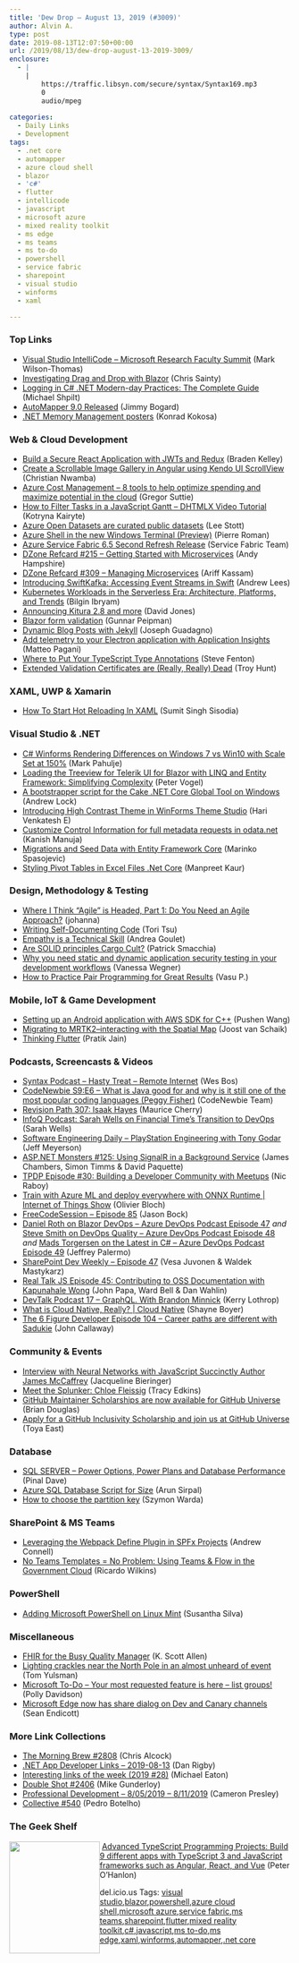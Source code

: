 ```yaml
---
title: 'Dew Drop – August 13, 2019 (#3009)'
author: Alvin A.
type: post
date: 2019-08-13T12:07:50+00:00
url: /2019/08/13/dew-drop-august-13-2019-3009/
enclosure:
  - |
    |
        https://traffic.libsyn.com/secure/syntax/Syntax169.mp3
        0
        audio/mpeg
        
categories:
  - Daily Links
  - Development
tags:
  - .net core
  - automapper
  - azure cloud shell
  - blazor
  - 'c#'
  - flutter
  - intellicode
  - javascript
  - microsoft azure
  - mixed reality toolkit
  - ms edge
  - ms teams
  - ms to-do
  - powershell
  - service fabric
  - sharepoint
  - visual studio
  - winforms
  - xaml

---
```

### <a name="top"></a>Top Links

  * <a href="https://www.microsoft.com/en-us/research/video/visual-studio-intellicode/" target="_blank" rel="noopener noreferrer">Visual Studio IntelliCode &#8211; Microsoft Research Faculty Summit</a> (Mark Wilson-Thomas)
  * <a href="https://chrissainty.com/investigating-drag-and-drop-with-blazor/" target="_blank" rel="noopener noreferrer">Investigating Drag and Drop with Blazor</a> (Chris Sainty)
  * <a href="https://michaelscodingspot.com/logging-in-dotnet/" target="_blank" rel="noopener noreferrer">Logging in C# .NET Modern-day Practices: The Complete Guide</a> (Michael Shpilt)
  * <a href="http://feedproxy.google.com/~r/GrabBagOfT/~3/LTTjSRjDbsQ/" target="_blank" rel="noopener noreferrer">AutoMapper 9.0 Released</a> (Jimmy Bogard)
  * <a href="http://tooslowexception.com/net-memory-management-posters/" target="_blank" rel="noopener noreferrer">.NET Memory Management posters</a> (Konrad Kokosa)



### <a name="web"></a>Web & Cloud Development

  * <a href="https://developer.okta.com/blog/2019/08/12/build-secure-react-application-redux-jwt" target="_blank" rel="noopener noreferrer">Build a Secure React Application with JWTs and Redux</a> (Braden Kelley)
  * <a href="https://www.telerik.com/blogs/create-a-scrollable-image-gallery-in-angular-using-kendo-ui-scrollview" target="_blank" rel="noopener noreferrer">Create a Scrollable Image Gallery in Angular using Kendo UI ScrollView</a> (Christian Nwamba)
  * <a href="https://gregorsuttie.com/2019/08/12/azure-cost-management-8-tools-to-help-optimise-spending-and-maximise-potential-in-the-cloud/" target="_blank" rel="noopener noreferrer">Azure Cost Management – 8 tools to help optimize spending and maximize potential in the cloud</a> (Gregor Suttie)
  * <a href="https://dhtmlx.com/blog/filter-tasks-javascript-gantt-dhtmlx-video-tutorial/" target="_blank" rel="noopener noreferrer">How to Filter Tasks in a JavaScript Gantt – DHTMLX Video Tutorial</a> (Kotryna Kairyte)
  * <a href="https://techcommunity.microsoft.com/t5/Educator-Developer-Blog/Azure-Open-Datasets-are-curated-public-datasets/ba-p/800527" target="_blank" rel="noopener noreferrer">Azure Open Datasets are curated public datasets</a> (Lee Stott)
  * <a href="https://techcommunity.microsoft.com/t5/ITOps-Talk-Blog/Azure-Shell-in-the-new-Windows-Terminal-Preview/ba-p/787623" target="_blank" rel="noopener noreferrer">Azure Shell in the new Windows Terminal (Preview)</a> (Pierre Roman)
  * <a href="https://techcommunity.microsoft.com/t5/Azure-Service-Fabric/Azure-Service-Fabric-6-5-Second-Refresh-Release/ba-p/800523" target="_blank" rel="noopener noreferrer">Azure Service Fabric 6.5 Second Refresh Release</a> (Service Fabric Team)
  * <a href="https://dzone.com/refcardz/getting-started-with-microservices?chapter=1" target="_blank" rel="noopener noreferrer">DZone Refcard #215 &#8211; Getting Started with Microservices</a> (Andy Hampshire)
  * <a href="https://dzone.com/refcardz/managing-microservices-1?chapter=1" target="_blank" rel="noopener noreferrer">DZone Refcard #309 &#8211; Managing Microservices</a> (Ariff Kassam)
  * <a href="https://developer.ibm.com/swift/2019/08/12/swift-kafka-event-streams/" target="_blank" rel="noopener noreferrer">Introducing SwiftKafka: Accessing Event Streams in Swift</a> (Andrew Lees)
  * <a href="https://www.infoq.com/articles/kubernetes-workloads-serverless-era?utm_campaign=infoq_content&utm_source=infoq&utm_medium=feed&utm_term=global" target="_blank" rel="noopener noreferrer">Kubernetes Workloads in the Serverless Era: Architecture, Platforms, and Trends</a> (Bilgin Ibryam)
  * <a href="https://developer.ibm.com/swift/2019/08/12/announcing-kitura-2-8-and-more/" target="_blank" rel="noopener noreferrer">Announcing Kitura 2.8 and more</a> (David Jones)
  * <a href="https://gunnarpeipman.com/blazor/blazor-form-validation/" target="_blank" rel="noopener noreferrer">Blazor form validation</a> (Gunnar Peipman)
  * <a href="https://www.josephguadagno.net/2019/08/12/dynamic-blog-posts-with-jekyll" target="_blank" rel="noopener noreferrer">Dynamic Blog Posts with Jekyll</a> (Joseph Guadagno)
  * <a href="https://techcommunity.microsoft.com/t5/Windows-Dev-AppConsult/Add-telemetry-to-your-Electron-application-with-Application/ba-p/802091" target="_blank" rel="noopener noreferrer">Add telemetry to your Electron application with Application Insights</a> (Matteo Pagani)
  * <a href="https://www.stevefenton.co.uk/2019/08/where-to-put-your-typescript-type-annotations/" target="_blank" rel="noopener noreferrer">Where to Put Your TypeScript Type Annotations</a> (Steve Fenton)
  * <a href="http://feedproxy.google.com/~r/TroyHunt/~3/WcM2UDCaDqo/" target="_blank" rel="noopener noreferrer">Extended Validation Certificates are (Really, Really) Dead</a> (Troy Hunt)



### <a name="silverlight"></a>XAML, UWP & Xamarin

  * <a href="https://www.c-sharpcorner.com/article/how-to-start-the-hot-reloading-in-xaml/" target="_blank" rel="noopener noreferrer">How To Start Hot Reloading In XAML</a> (Sumit Singh Sisodia)



### <a name="dotnet"></a>Visual Studio & .NET

  * <a href="http://feedproxy.google.com/~r/MetadataConsulting/~3/y10jHbbgVGU/C-Winforms-Rendering-Differences-on-Windows-7-vs-Win10-with-Scale-Set-at-150.html" target="_blank" rel="noopener noreferrer">C# Winforms Rendering Differences on Windows 7 vs Win10 with Scale Set at 150%</a> (Mark Pahulje)
  * <a href="https://www.telerik.com/blogs/loading-treeview-telerik-ui-for-blazor-linq-entity-framework-simplifying-complexity" target="_blank" rel="noopener noreferrer">Loading the Treeview for Telerik UI for Blazor with LINQ and Entity Framework: Simplifying Complexity</a> (Peter Vogel)
  * <a href="https://andrewlock.net/a-bootstrapper-script-for-the-cake-net-core-global-tool-on-windows/" target="_blank" rel="noopener noreferrer">A bootstrapper script for the Cake .NET Core Global Tool on Windows</a> (Andrew Lock)
  * <a href="https://www.syncfusion.com/blogs/post/high-contrast-theme-in-winforms-theme-studio.aspx" target="_blank" rel="noopener noreferrer">Introducing High Contrast Theme in WinForms Theme Studio</a> (Hari Venkatesh E)
  * <a href="https://devblogs.microsoft.com/odata/customize-control-information-for-full-metadata-requests-in-odata-net/" target="_blank" rel="noopener noreferrer">Customize Control Information for full metadata requests in odata.net</a> (Kanish Manuja)
  * <a href="https://code-maze.com/migrations-and-seed-data-efcore/" target="_blank" rel="noopener noreferrer">Migrations and Seed Data with Entity Framework Core</a> (Marinko Spasojevic)
  * <a href="https://www.grapecity.com/blogs/styling-pivot-tables-in-excel-files-in-dot-net-core" target="_blank" rel="noopener noreferrer">Styling Pivot Tables in Excel Files .Net Core</a> (Manpreet Kaur)



### <a name="design"></a>Design, Methodology & Testing

  * <a href="http://feedproxy.google.com/~r/ManagingProductDevelopment/~3/wG9rBGLkbaE/" target="_blank" rel="noopener noreferrer">Where I Think “Agile” is Headed, Part 1: Do You Need an Agile Approach?</a> (johanna)
  * <a href="https://hackbrightacademy.com/blog/writing-self-documenting-code/" target="_blank" rel="noopener noreferrer">Writing Self-Documenting Code</a> (Tori Tsu)
  * <a href="https://www.infoq.com/articles/empathy-technical-skill?utm_campaign=infoq_content&utm_source=infoq&utm_medium=feed&utm_term=global" target="_blank" rel="noopener noreferrer">Empathy is a Technical Skill</a> (Andrea Goulet)
  * <a href="https://blog.ndepend.com/are-solid-principles-cargo-cult/" target="_blank" rel="noopener noreferrer">Are SOLID principles Cargo Cult?</a> (Patrick Smacchia)
  * <a href="https://about.gitlab.com/2019/08/12/developer-intro-sast-dast/" target="_blank" rel="noopener noreferrer">Why you need static and dynamic application security testing in your development workflows</a> (Vanessa Wegner)
  * <a href="https://dzone.com/articles/how-to-practice-pair-programming-for-great-results?utm_medium=feed&utm_source=feedpress.me&utm_campaign=Feed%3A+dzone%2Fagile" target="_blank" rel="noopener noreferrer">How to Practice Pair Programming for Great Results</a> (Vasu P.)



### <a name="mobile"></a>Mobile, IoT & Game Development

  * <a href="http://feedproxy.google.com/~r/AwsDeveloperBlog/~3/hHUJw6XTKIo/" target="_blank" rel="noopener noreferrer">Setting up an Android application with AWS SDK for C++</a> (Pushen Wang)
  * <a href="http://feedproxy.google.com/~r/blogspot/dotnetbyexample/~3/Smot9eshFTo/migrating-to-mrtk2interacting-with.html" target="_blank" rel="noopener noreferrer">Migrating to MRTK2–interacting with the Spatial Map</a> (Joost van Schaik)
  * <a href="https://medium.com/flutter-community/thinking-flutter-22f38961f9ba?source=rss----86fb29d7cc6a---4" target="_blank" rel="noopener noreferrer">Thinking Flutter</a> (Pratik Jain)



### <a name="podcasts"></a>Podcasts, Screencasts & Videos

  * <a href="https://traffic.libsyn.com/secure/syntax/Syntax169.mp3" target="_blank" rel="noopener noreferrer">Syntax Podcast &#8211; Hasty Treat &#8211; Remote Internet</a> (Wes Bos)
  * <a href="https://www.codenewbie.org/podcast/what-is-java-good-for-and-why-is-it-still-one-of-the-most-popular-coding-languages" target="_blank" rel="noopener noreferrer">CodeNewbie S9:E6 &#8211; What is Java good for and why is it still one of the most popular coding languages (Peggy Fisher)</a> (CodeNewbie Team)
  * <a href="https://revisionpath.simplecast.com/episodes/307-isaak-hayes-Z_3tfDUQ" target="_blank" rel="noopener noreferrer">Revision Path 307: Isaak Hayes</a> (Maurice Cherry)
  * <a href="https://www.infoq.com/podcasts/financial-time-devops-transition?utm_campaign=infoq_content&utm_source=infoq&utm_medium=feed&utm_term=global" target="_blank" rel="noopener noreferrer">InfoQ Podcast: Sarah Wells on Financial Time’s Transition to DevOps</a> (Sarah Wells)
  * <a href="https://softwareengineeringdaily.com/2019/08/13/playstation-engineering-with-tony-godar/" target="_blank" rel="noopener noreferrer">Software Engineering Daily &#8211; PlayStation Engineering with Tony Godar</a> (Jeff Meyerson)
  * <a href="http://www.youtube.com/watch?v=2uJm8a70waQ" target="_blank" rel="noopener noreferrer">ASP.NET Monsters #125: Using SignalR in a Background Service</a> (James Chambers, Simon Timms & David Paquette)
  * <a href="https://www.thepolyglotdeveloper.com/2019/08/tpdp-e30-building-developer-community-with-meetups/" target="_blank" rel="noopener noreferrer">TPDP Episode #30: Building a Developer Community with Meetups</a> (Nic Raboy)
  * <a href="https://channel9.msdn.com/Shows/Internet-of-Things-Show/Train-with-Azure-ML-and-deploy-everywhere-with-ONNX-Runtime?WT.mc_id=DX_MVP4025064" target="_blank" rel="noopener noreferrer">Train with Azure ML and deploy everywhere with ONNX Runtime | Internet of Things Show</a> (Olivier Bloch)
  * <a href="http://www.youtube.com/watch?v=hoT-FHEtg0c" target="_blank" rel="noopener noreferrer">FreeCodeSession &#8211; Episode 85</a> (Jason Bock)
  * <a href="http://azuredevopspodcast.clear-measure.com/daniel-roth-on-blazor-devops-episode-47" target="_blank" rel="noopener noreferrer">Daniel Roth on Blazor DevOps &#8211; Azure DevOps Podcast Episode 47</a> _and_ <a href="http://azuredevopspodcast.clear-measure.com/steve-smith-on-devops-quality-episode-48" target="_blank" rel="noopener noreferrer">Steve Smith on DevOps Quality &#8211; Azure DevOps Podcast Episode 48</a> _and_ <a href="http://azuredevopspodcast.clear-measure.com/mads-torgersen-on-the-latest-in-c-episode-49" target="_blank" rel="noopener noreferrer">Mads Torgersen on the Latest in C# &#8211; Azure DevOps Podcast Episode 49</a> (Jeffrey Palermo)
  * <a href="https://developer.microsoft.com/en-us/sharepoint/blogs/sharepoint-dev-weekly-episode-47/" target="_blank" rel="noopener noreferrer">SharePoint Dev Weekly – Episode 47</a> (Vesa Juvonen & Waldek Mastykarz)
  * <a href="http://www.realtalkjs.com/3fb78d41" target="_blank" rel="noopener noreferrer">Real Talk JS Episode 45: Contributing to OSS Documentation with Kapunahale Wong</a> (John Papa, Ward Bell & Dan Wahlin)
  * <a href="https://kerry.lothrop.de/devtalk-17/" target="_blank" rel="noopener noreferrer">DevTalk Podcast 17 &#8211; GraphQL. With Brandon Minnick</a> (Kerry Lothrop)
  * <a href="https://channel9.msdn.com/Shows/The-Cloud-Native-Show/What-is-Cloud-Native-Really?WT.mc_id=DX_MVP4025064" target="_blank" rel="noopener noreferrer">What is Cloud Native, Really? | Cloud Native</a> (Shayne Boyer)
  * <a href="https://6figuredev.com/podcast/episode-104-career-paths-are-different-with-sarah-dutkiewicz/" target="_blank" rel="noopener noreferrer">The 6 Figure Developer Episode 104 – Career paths are different with Sadukie</a> (John Callaway)



### <a name="events"></a>Community & Events

  * <a href="https://www.syncfusion.com/blogs/post/interview-with-neural-networks-with-javascript-succinctly-author-james-mccaffrey.aspx" target="_blank" rel="noopener noreferrer">Interview with Neural Networks with JavaScript Succinctly Author James McCaffrey</a> (Jacqueline Bieringer)
  * <a href="https://www.splunk.com/blog/2019/08/12/meet-the-splunker-chloe-fleissig.html" target="_blank" rel="noopener noreferrer">Meet the Splunker: Chloe Fleissig</a> (Tracy Edkins)
  * <a href="https://github.blog/2019-08-12-github-maintainer-scholarships-are-now-available-for-github-universe/" target="_blank" rel="noopener noreferrer">GitHub Maintainer Scholarships are now available for GitHub Universe</a> (Brian Douglas)
  * <a href="https://github.blog/2019-08-12-apply-for-a-github-inclusivity-scholarship-and-join-us-at-github-universe/" target="_blank" rel="noopener noreferrer">Apply for a GitHub Inclusivity Scholarship and join us at GitHub Universe</a> (Toya East)



### <a name="sql"></a>Database

  * <a href="https://blog.sqlauthority.com/2019/08/13/sql-server-power-options-power-plans-and-database-performance/" target="_blank" rel="noopener noreferrer">SQL SERVER – Power Options, Power Plans and Database Performance</a> (Pinal Dave)
  * <a href="https://blobeater.blog/2019/08/12/azure-sql-database-size/" target="_blank" rel="noopener noreferrer">Azure SQL Database Script for Size</a> (Arun Sirpal)
  * <a href="https://indexoutofrange.com//how-to-choose-a-partition-key/" target="_blank" rel="noopener noreferrer">How to choose the partition key</a> (Szymon Warda)



### <a name="sp"></a>SharePoint & MS Teams

  * <a href="http://feedproxy.google.com/~r/AndrewConnell/~3/rjOagrQe1so/leverage-webpack-define-plugin-spfx" target="_blank" rel="noopener noreferrer">Leveraging the Webpack Define Plugin in SPFx Projects</a> (Andrew Connell)
  * <a href="https://techcommunity.microsoft.com/t5/Public-Sector-Blog/No-Teams-Templates-No-Problem-Using-Teams-amp-Flow-in-the/ba-p/776568" target="_blank" rel="noopener noreferrer">No Teams Templates = No Problem: Using Teams & Flow in the Government Cloud</a> (Ricardo Wilkins)



### <a name="ps"></a>PowerShell

  * <a href="https://slvirtualguy.com/2019/08/12/adding-microsoft-powershell-on-linux-mint/" target="_blank" rel="noopener noreferrer">Adding Microsoft PowerShell on Linux Mint</a> (Susantha Silva)



### <a name="misc"></a>Miscellaneous

  * <a href="https://blog.medisolv.com/fhir-for-the-busy-quality-manager" target="_blank" rel="noopener noreferrer">FHIR for the Busy Quality Manager</a> (K. Scott Allen)
  * <a href="http://feedproxy.google.com/~r/DiscoverMag/~3/Lg3rCkRG35M/" target="_blank" rel="noopener noreferrer">Lighting crackles near the North Pole in an almost unheard of event</a> (Tom Yulsman)
  * <a href="https://techcommunity.microsoft.com/t5/Microsoft-To-Do-Blog/Your-most-requested-feature-is-here-list-groups/ba-p/800168" target="_blank" rel="noopener noreferrer">Microsoft To-Do &#8211; Your most requested feature is here – list groups!</a> (Polly Davidson)
  * <a href="http://feedproxy.google.com/~r/wmexperts/~3/tX6crfRJt_8/microsoft-edge-now-has-share-dialog-dev-and-canary-channels" target="_blank" rel="noopener noreferrer">Microsoft Edge now has share dialog on Dev and Canary channels</a> (Sean Endicott)



### <a name="links"></a>More Link Collections

  * <a href="http://feedproxy.google.com/~r/ReflectivePerspective/~3/BbTCm0owyhc/" target="_blank" rel="noopener noreferrer">The Morning Brew #2808</a> (Chris Alcock)
  * <a href="https://links.danrigby.com/2019/08/app-developer-links-2019-08-13/" target="_blank" rel="noopener noreferrer">.NET App Developer Links &#8211; 2019-08-13</a> (Dan Rigby)
  * <a href="https://samestuffdifferentday.com/2019/08/12/interesting-links-of-the-week-2019-28/" target="_blank" rel="noopener noreferrer">Interesting links of the week (2019 #28)</a> (Michael Eaton)
  * <a href="https://afreshcup.com/home/2019/08/13/double-shot-2406.html" target="_blank" rel="noopener noreferrer">Double Shot #2406</a> (Mike Gunderloy)
  * <a href="http://blog.thesoftwarementor.com/2019/08/12/professional-development-8-05-2019-8-11-2019/" target="_blank" rel="noopener noreferrer">Professional Development – 8/05/2019 – 8/11/2019</a> (Cameron Presley)
  * <a href="http://feedproxy.google.com/~r/tympanus/~3/MP5ZgHsrxdU/" target="_blank" rel="noopener noreferrer">Collective #540</a> (Pedro Botelho)



### <a name="shelf"></a>The Geek Shelf

<a href="https://www.amazon.com/Advanced-TypeScript-Programming-Projects-JavaScript/dp/1789133041/?tag=amavin-20" target="_blank" rel="noopener noreferrer"><img loading="lazy" decoding="async" width="162" height="200" align="left" style="margin: 0px 0px 10px; border: 0px currentcolor; border-image: none; float: left; display: inline; background-image: none;" src="https://m.media-amazon.com/images/I/61MT0onF+iL._AC_UL436_SEARCH212385_.jpg" border="0" /></a>&nbsp;<a href="https://www.amazon.com/Advanced-TypeScript-Programming-Projects-JavaScript/dp/1789133041/?tag=amavin-20" target="_blank" rel="noopener noreferrer">Advanced TypeScript Programming Projects: Build 9 different apps with TypeScript 3 and JavaScript frameworks such as Angular, React, and Vue</a> (Peter O&#8217;Hanlon)









<div class="wlWriterEditableSmartContent" id="scid:77ECF5F8-D252-44F5-B4EB-D463C5396A79:9b622616-6a01-49e9-b240-a732725497ec" style="margin: 0px; padding: 0px; float: none; display: inline;">
  del.icio.us Tags: <a href="http://del.icio.us/popular/visual+studio" rel="tag">visual studio</a>,<a href="http://del.icio.us/popular/blazor" rel="tag">blazor</a>,<a href="http://del.icio.us/popular/powershell" rel="tag">powershell</a>,<a href="http://del.icio.us/popular/azure+cloud+shell" rel="tag">azure cloud shell</a>,<a href="http://del.icio.us/popular/microsoft+azure" rel="tag">microsoft azure</a>,<a href="http://del.icio.us/popular/service+fabric" rel="tag">service fabric</a>,<a href="http://del.icio.us/popular/ms+teams" rel="tag">ms teams</a>,<a href="http://del.icio.us/popular/sharepoint" rel="tag">sharepoint</a>,<a href="http://del.icio.us/popular/flutter" rel="tag">flutter</a>,<a href="http://del.icio.us/popular/mixed+reality+toolkit" rel="tag">mixed reality toolkit</a>,<a href="http://del.icio.us/popular/c%23" rel="tag">c#</a>,<a href="http://del.icio.us/popular/javascript" rel="tag">javascript</a>,<a href="http://del.icio.us/popular/ms+to-do" rel="tag">ms to-do</a>,<a href="http://del.icio.us/popular/ms+edge" rel="tag">ms edge</a>,<a href="http://del.icio.us/popular/xaml" rel="tag">xaml</a>,<a href="http://del.icio.us/popular/winforms" rel="tag">winforms</a>,<a href="http://del.icio.us/popular/automapper" rel="tag">automapper</a>,<a href="http://del.icio.us/popular/.net+core" rel="tag">.net core</a>
</div>